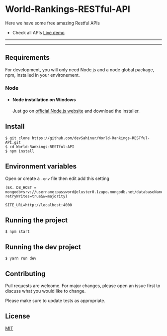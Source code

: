 # World-Rankings-RESTful-API

Here we have some free amazing Restful APIs


- Check all APIs [Live demo](https://world-rankings-api.herokuapp.com)

---
---
## Requirements

For development, you will only need Node.js and a node global package, npm, installed in your environement.


### Node
- #### Node installation on Windows

  Just go on [official Node.js website](https://nodejs.org/) and download the installer.


## Install

    $ git clone https://github.com/devSahinur/World-Rankings-RESTful-API.git
    $ cd World-Rankings-RESTful-API
    $ npm install

## Environment variables

Open or create a `.env` file then edit add this setting
```
(EX. DB_HOST = mongodb+srv://username:password@cluster0.1zupo.mongodb.net/databaseName?retryWrites=true&w=majority)

```

``SITE_URL=http://localhost:4000``

## Running the project

    $ npm start

## Running the dev project

    $ yarn run dev

## Contributing
Pull requests are welcome. For major changes, please open an issue first to discuss what you would like to change.

Please make sure to update tests as appropriate.

## License
[MIT](https://choosealicense.com/licenses/mit/)
